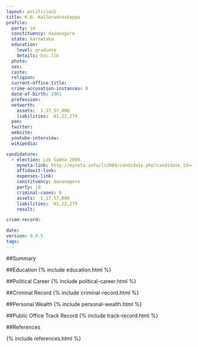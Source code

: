 ```yaml
---
layout: politician2
title: K.B. Kallerudreshappa
profile: 
  party: jd
  constituency: davanagere
  state: karnataka
  education: 
    level: graduate
    details: bsc,llb
  photo: 
  sex: 
  caste: 
  religion: 
  current-office-title: 
  crime-accusation-instances: 0
  date-of-birth: 1961
  profession: 
  networth: 
    assets:  1,17,57,000
    liabilities:  61,22,279
  pan: 
  twitter: 
  website: 
  youtube-interview: 
  wikipedia: 

candidature: 
  - election: Lok Sabha 2009
    myneta-link: http://myneta.info/ls2009/candidate.php?candidate_id=4600
    affidavit-link: 
    expenses-link: 
    constituency: davanagere 
    party: jd
    criminal-cases: 0
    assets:  1,17,57,000
    liabilities:  61,22,279
    result:  

crime-record: 

date: 
version: 0.0.5
tags: 
---
```

##Summary


##Education
{% include education.html %}


##Political Career
{% include political-career.html %}


##Criminal Record
{% include criminal-record.html %}


##Personal Wealth
{% include personal-wealth.html %}


##Public Office Track Record
{% include track-record.html %}


##References


{% include references.html %}